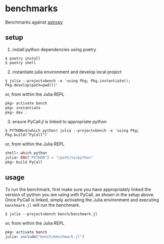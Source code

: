 # benchmarks

Benchmarks against [astropy](https://github.com/astropy/astropy)

## setup

1. install python dependencies using poetry
```
$ poetry install
$ poetry shell
```
2. instantiate julia environment and develop local project
```
$ julia --project=bench -e 'using Pkg; Pkg.instantiate(); Pkg.develop(path=pwd())'
```
or, from within the Julia REPL
```julia
pkg> activate bench
pkg> instantiate
pkg> dev .
```
3. ensure PyCall.jl is linked to appropriate python
```
$ PYTHON=$(which python) julia --project=bench -e 'using Pkg; Pkg.build("PyCall")`
```
or, from within the Julia REPL
```julia
shell> which python
julia> ENV["PYTHON"] = "/path/to/python"
pkg> build PyCall
```

## usage

To run the benchmark, first make sure you have appropriately linked the version of python you are using with PyCall, as shown in the setup above. Once PyCall is linked, simply activating the Julia environment and executing `benchmark.jl` will run the benchmark.

```
$ julia --project=bench bench/benchmark.jl
```
or, from within the Julia REPL
```julia
pkg> activate bench
julia> include("bench/benchmark.jl")
```
